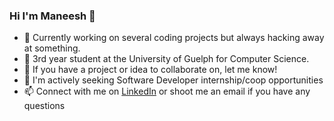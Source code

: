 ### Hi I'm Maneesh 👋

- 🔭 Currently working on several coding projects but always hacking away at something.
- 🌱 3rd year student at the University of Guelph for Computer Science.
- 👯 If you have a project or idea to collaborate on, let me know!
- 🤔 I'm actively seeking Software Developer internship/coop opportunities
- 📫 Connect with me on [LinkedIn](https://www.linkedin.com/in/maneeshwije/) or shoot me an email if you have any questions

